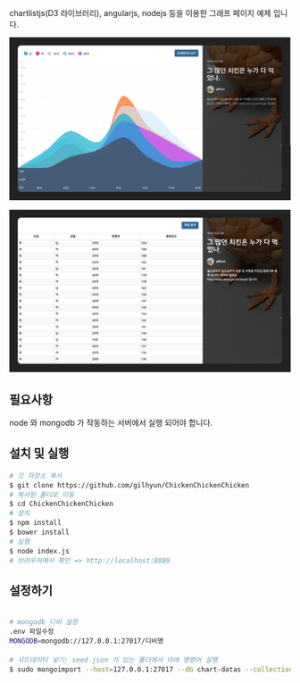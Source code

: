 chartlistjs(D3 라이브러리), angularjs, nodejs 등을 이용한 그래프 페이지 예제 입니다.

![screenshot](s-1.png)

![screenshot](s-2.png)


필요사항
---------------
node 와 mongodb 가 작동하는 서버에서 실행 되어야 합니다.



설치 및 실행
---------------
```bash
# 깃 자장소 복사
$ git clone https://github.com/gilhyun/ChickenChickenChicken
# 복사된 폴더로 이동
$ cd ChickenChickenChicken
# 설치
$ npm install
$ bower install
# 실행
$ node index.js
# 브라우저에서 확인 => http://localhost:8889

```


설정하기
---------------
```bash

# mongodb 디비 설정
.env 파일수정
MONGODB=mongodb://127.0.0.1:27017/디비명

# 시드데이터 넣기: seed.json 가 있는 폴더에서 아래 명령어 실행
$ sudo mongoimport --host=127.0.0.1:27017 --db chart-datas --collection chickenDatas seed.json --jsonArray

```



